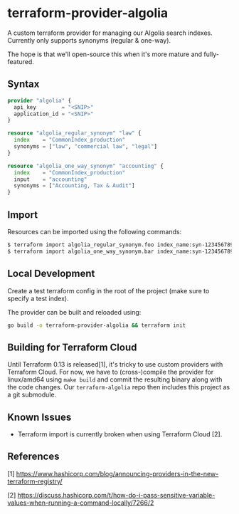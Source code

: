 # terraform-provider-algolia

A custom terraform provider for managing our Algolia search indexes. Currently only supports synonyms (regular & one-way).

The hope is that we'll open-source this when it's more mature and fully-featured.

## Syntax

```tf
provider "algolia" {
  api_key        = "<SNIP>"
  application_id = "<SNIP>"
}

resource "algolia_regular_synonym" "law" {
  index    = "CommonIndex_production"
  synonyms = ["law", "commercial law", "legal"]
}

resource "algolia_one_way_synonym" "accounting" {
  index    = "CommonIndex_production"
  input    = "accounting"
  synonyms = ["Accounting, Tax & Audit"]
}
```

## Import

Resources can be imported using the following commands:

```sh
$ terraform import algolia_regular_synonym.foo index_name:syn-123456789-0
$ terraform import algolia_one_way_synonym.bar index_name:syn-123456789-1
```

## Local Development

Create a test terraform config in the root of the project (make sure to specify a test index).

The provider can be built and reloaded using:

```sh
go build -o terraform-provider-algolia && terraform init
```

## Building for Terraform Cloud

Until Terraform 0.13 is released[1], it's tricky to use custom providers with Terraform Cloud. For now, we have to (cross-)compile the provider for linux/amd64 using `make build` and commit the resulting binary along with the code changes. Our `terraform-algolia` repo then includes this project as a git submodule.

## Known Issues

* Terraform import is currently broken when using Terraform Cloud [2].


## References

[1] https://www.hashicorp.com/blog/announcing-providers-in-the-new-terraform-registry/

[2] https://discuss.hashicorp.com/t/how-do-i-pass-sensitive-variable-values-when-running-a-command-locally/7266/2